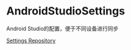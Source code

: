 # AndroidStudioSettings
Android Studio的配置，便于不同设备进行同步

[Settings Repository](https://github.com/develar/settings-repository)
